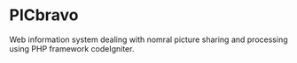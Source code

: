 # PICbravo
Web information system dealing with nomral picture sharing and processing using PHP framework codeIgniter.

